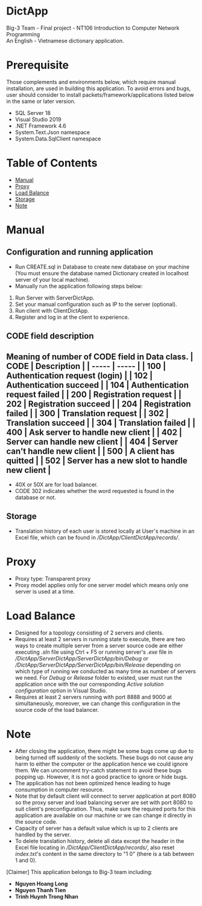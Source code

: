 # DictApp
Big-3 Team - Final project - NT106 Introduction to Computer Network Programming\
An English - Vietnamese dictionary application.

# Prerequisite
Those complements and environments below, which require manual installation, are used in building this application. To avoid errors and bugs, user should consider to install packets/framework/applications listed below in the same or later version.
- SQL Server 18
- Visual Studio 2019
- .NET Framework 4.6
- System.Text.Json namespace
- System.Data.SqlClient namespace

# Table of Contents
- [Manual](#manual)
- [Proxy](#proxy)
- [Load Balance](#load-balance)
- [Storage](#storage)
- [Note](#note)

# Manual
## Configuration and running application
- Run CREATE.sql in Database to create new database on your machine (You must ensure the database named Dictionary created in localhost server of your local machine).
- Manually run the application following steps below:
1. Run Server with ServerDictApp.
2. Set your manual configuration such as IP to the server (optional).
3. Run client with ClientDictApp.
4. Register and log in at the client to experience.

## CODE field description
Meaning of number of CODE field in Data class.
| CODE  | Description |
| ----- | -----       |
| 100   | Authentication request (login) |
| 102   | Authentication succeed |
| 104   | Authentication request failed  |
| 200 | Registration request |
| 202 | Registration succeed |
| 204 | Registration failed |
| 300 | Translation request |
| 302 | Translation succeed |
| 304 | Translation failed |
| 400 | Ask server to handle new client |
| 402 | Server can handle new client |
| 404 | Server can't handle new client |
| 500 | A client has quitted |
| 502 | Server has a new slot to handle new client |
----------
- 40X or 50X are for load balancer.
- CODE 302 indicates whether the word requested is found in the database or not.

## Storage
- Translation history of each user is stored locally at User's machine in an Excel file, which can be found in *<Path-to-directory>/DictApp/ClientDictApp/records/*.

# Proxy
- Proxy type: Transparent proxy
- Proxy model applies only for one server model which means only one server is used at a time.

# Load Balance
- Designed for a topology consisting of 2 servers and clients.
- Requires at least 2 servers in running state to execute, there are two ways to create multiple server from a server source code are either executing *.sln* file using Ctrl + F5 or running server's *.exe* file in */DictApp/ServerDictApp/ServerDictApp/bin/Debug* or */DictApp/ServerDictApp/ServerDictApp/bin/Release* depending on which type of running we conducted as many time as number of servers we need. For *Debug* or *Release* folder to existed, user must run the application once with the our corresponding *Active solution configuration* option in Visual Studio.
- Requires at least 2 servers running with port 8888 and 9000 at simultaneously, moreover, we can change this configuration in the source code of the load balancer.

# Note
- After closing the application, there might be some bugs come up due to being turned off suddenly of the sockets. These bugs do not cause any harm to either the computer or the application hence we could ignore them. We can uncomment try-catch statement to avoid these bugs popping up. However, it is not a good practice to ignore or hide bugs.
- The application has not been optimized hence leading to huge consumption in computer resource.
- Note that by default client will connect to server application at port 8080 so the proxy server and load balancing server are set with port 8080 to suit client's preconfiguration. Thus, make sure the required ports for this application are available on our machine or we can change it directly in the source code.
- Capacity of server has a default value which is up to 2 clients are handled by the server. 
- To delete translation history, delete all data except the header in the Excel file locating in *<Path-to-directory>/DictApp/ClientDictApp/records/*, also reset *index.txt*'s content in the same directory to "1   0" (there is a tab between 1 and 0).

\[Claimer] This application belongs to Big-3 team including:
- **Nguyen Hoang Long**
- **Nguyen Thanh Tien**
- **Trinh Huynh Trong Nhan**
